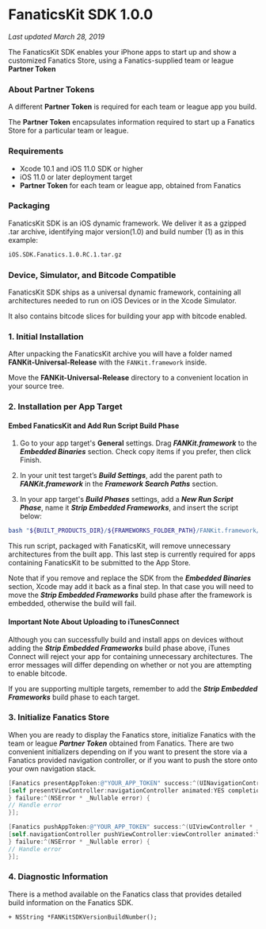 # FanaticsKit SDK 1.0.0

*Last updated March 28, 2019*

The FanaticsKit SDK enables your iPhone apps to start up and show a customized Fanatics Store, using a Fanatics-supplied team or league **Partner Token**

### **About Partner Tokens**

A different **Partner Token** is required for each team or league app you build.

The **Partner Token** encapsulates information required to start up a Fanatics Store for a particular team or league.



### **Requirements**

- Xcode 10.1 and iOS 11.0 SDK or higher
- iOS 11.0 or later deployment target
- **Partner Token** for each team or league app, obtained from Fanatics



### Packaging

FanaticsKit SDK is an iOS dynamic framework.  We deliver it as a gzipped .tar archive, identifying major version(1.0) and build number (1) as in this example:

```bash
iOS.SDK.Fanatics.1.0.RC.1.tar.gz
```



### Device, Simulator, and Bitcode Compatible

FanaticsKit SDK ships as a universal dynamic framework, containing all architectures needed to run on iOS Devices or in the Xcode Simulator.

It also contains bitcode slices for building your app with bitcode enabled.



### 1. Initial Installation

After unpacking the FanaticsKit archive you will have a folder named **FANKit-Universal-Release** with the `FANKit.framework` inside.

Move the **FANKit-Universal-Release** directory to a convenient location in your source tree. 



### 2. Installation per App Target

#### Embed FanaticsKit and Add Run Script Build Phase

1. Go to your app target's **General** settings. Drag ***FANKit.framework*** to the ***Embedded Binaries*** section. Check copy items if you prefer, then click Finish.

2. In your unit test target’s ***Build Settings***, add the parent path to ***FANKit.framework*** in the ***Framework Search Paths*** section.

3. In your app target's ***Build Phases*** settings, add a ***New Run Script Phase***, name it ***Strip Embedded Frameworks***, and insert the script below:

```bash
bash "${BUILT_PRODUCTS_DIR}/${FRAMEWORKS_FOLDER_PATH}/FANKit.framework/strip-frameworks.sh"
```

This run script, packaged with FanaticsKit, will remove unnecessary architectures from the built app.  This last step is currently required for apps containing FanaticsKit to be submitted to the App Store.

Note that if you remove and replace the SDK from the ***Embedded Binaries*** section, Xcode may add it back as a final step. In that case you will need to move the ***Strip Embedded Frameworks*** build phase after the framework is embedded, otherwise the build will fail.



#### Important Note About Uploading to iTunesConnect

Although you can successfully build and install apps on devices without adding the ***Strip Embedded Frameworks*** build phase above, iTunes Connect will reject your app for containing unnecessary architectures.  The error messages will differ depending on whether or not you are attempting to enable bitcode.

If you are supporting multiple targets, remember to add the ***Strip Embedded Frameworks*** build phase to each target.



### 3. Initialize Fanatics Store

When you are ready to display the Fanatics store, initialize Fanatics with the team or league ***Partner Token*** obtained from Fanatics. There are two convenient initializers depending on if you want to present the store via a Fanatics provided navigation controller, or if you want to push the store onto your own navigation stack. 

```objective-c
[Fanatics presentAppToken:@"YOUR_APP_TOKEN" success:^(UINavigationController * _Nonnull navigationController) {
[self presentViewController:navigationController animated:YES completion:nil];
} failure:^(NSError * _Nullable error) {
// Handle error
}];

```



```objective-c
[Fanatics pushAppToken:@"YOUR_APP_TOKEN" success:^(UIViewController * _Nonnull viewController) {
[self.navigationController pushViewController:viewController animated:YES];
} failure:^(NSError * _Nullable error) {
// Handle error
}];
```



### 4. Diagnostic Information

There is a method available on the Fanatics class that provides detailed build information on the Fanatics SDK.

```
+ NSString *FANKitSDKVersionBuildNumber();
```

